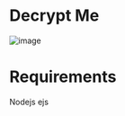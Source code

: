 # Decrypt Me
![image](https://user-images.githubusercontent.com/89129745/233773820-1513cd61-1f5c-4813-94a2-d9580fc8c177.png)

# Requirements
Nodejs
ejs




